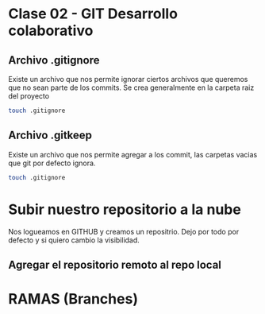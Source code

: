 # Clase 02 - GIT Desarrollo colaborativo 

## Archivo .gitignore

Existe un archivo que nos permite ignorar ciertos archivos que queremos que no sean parte de los commits. Se crea generalmente en la carpeta raiz del proyecto

```sh
touch .gitignore
```

## Archivo .gitkeep
 
Existe un archivo que nos permite agregar a los commit, las carpetas vacias que git por defecto ignora.

```sh
touch .gitignore
```

# Subir nuestro repositorio a la nube

Nos logueamos en GITHUB y creamos un repositrio. Dejo por todo por defecto y si quiero cambio la visibilidad.

## Agregar el repositorio remoto al repo local



# RAMAS (Branches)